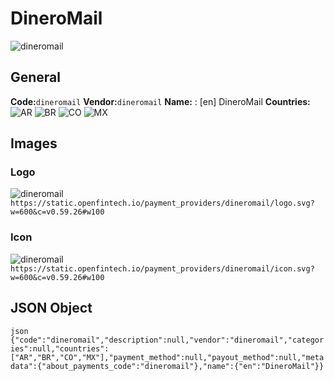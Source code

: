 # DineroMail 
![dineromail](https://static.openfintech.io/payment_providers/dineromail/logo.svg?w=600&c=v0.59.26#w100) 
## General 
**Code:**`dineromail` 
**Vendor:**`dineromail` 
**Name:** 
:	[en] DineroMail 
**Countries:** 
![AR](https://cdnjs.cloudflare.com/ajax/libs/flag-icon-css/3.3.0/flags/4x3/AR.svg#w24) 
![BR](https://cdnjs.cloudflare.com/ajax/libs/flag-icon-css/3.3.0/flags/4x3/BR.svg#w24) 
![CO](https://cdnjs.cloudflare.com/ajax/libs/flag-icon-css/3.3.0/flags/4x3/CO.svg#w24) 
![MX](https://cdnjs.cloudflare.com/ajax/libs/flag-icon-css/3.3.0/flags/4x3/MX.svg#w24) 
 
## Images 
### Logo 
![dineromail](https://static.openfintech.io/payment_providers/dineromail/logo.svg?w=600&c=v0.59.26#w100) 
``` https://static.openfintech.io/payment_providers/dineromail/logo.svg?w=600&c=v0.59.26#w100 ``` 
### Icon 
![dineromail](https://static.openfintech.io/payment_providers/dineromail/icon.svg?w=600&c=v0.59.26#w100) 
``` https://static.openfintech.io/payment_providers/dineromail/icon.svg?w=600&c=v0.59.26#w100 ``` 
## JSON Object 
```json {"code":"dineromail","description":null,"vendor":"dineromail","categories":null,"countries":["AR","BR","CO","MX"],"payment_method":null,"payout_method":null,"metadata":{"about_payments_code":"dineromail"},"name":{"en":"DineroMail"}} ``` 
